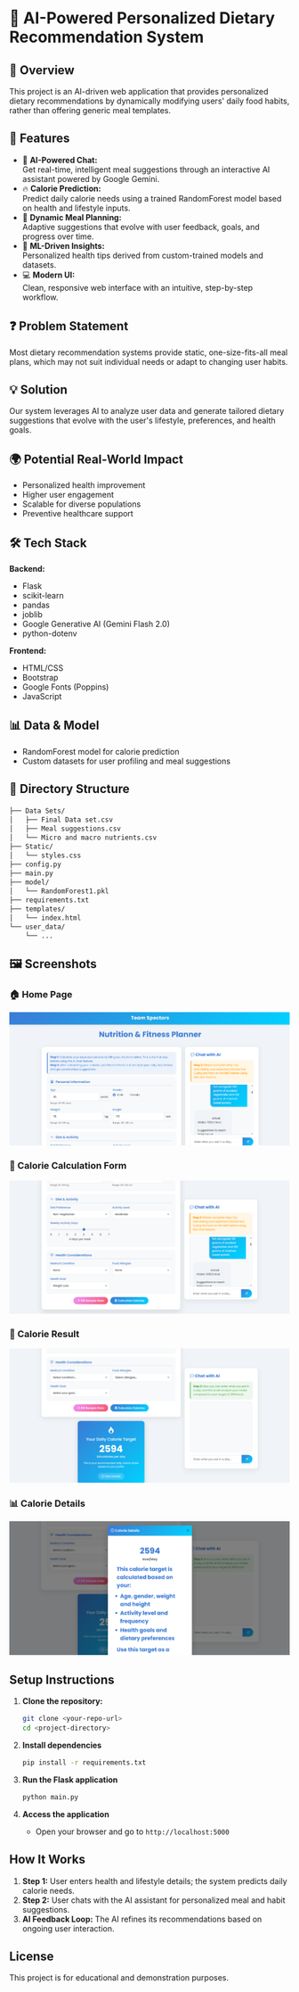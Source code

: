 


          
# 🥗 AI-Powered Personalized Dietary Recommendation System

## 🚀 Overview
This project is an AI-driven web application that provides personalized dietary recommendations by dynamically modifying users' daily food habits, rather than offering generic meal templates.

## 🎯 Features
- 🤖 **AI-Powered Chat:**     
  Get real-time, intelligent meal suggestions through an interactive AI assistant powered by Google Gemini.
- 🔥 **Calorie Prediction:**     
  Predict daily calorie needs using a trained RandomForest model based on health and lifestyle inputs.
- 📅 **Dynamic Meal Planning:**     
  Adaptive suggestions that evolve with user feedback, goals, and progress over time.
- 🧠 **ML-Driven Insights:**     
  Personalized health tips derived from custom-trained models and datasets.
- 💻 **Modern UI:**     
  Clean, responsive web interface with an intuitive, step-by-step workflow.

## ❓ Problem Statement
Most dietary recommendation systems provide static, one-size-fits-all meal plans, which may not suit individual needs or adapt to changing user habits.

## 💡 Solution
Our system leverages AI to analyze user data and generate tailored dietary suggestions that evolve with the user's lifestyle, preferences, and health goals.

## 🌍 Potential Real-World Impact
- Personalized health improvement
- Higher user engagement
- Scalable for diverse populations
- Preventive healthcare support

## 🛠️ Tech Stack
**Backend:**
- Flask
- scikit-learn
- pandas
- joblib
- Google Generative AI (Gemini Flash 2.0)
- python-dotenv

**Frontend:**
- HTML/CSS
- Bootstrap
- Google Fonts (Poppins)
- JavaScript

## 📊 Data & Model
- RandomForest model for calorie prediction
- Custom datasets for user profiling and meal suggestions

## 📁 Directory Structure
```
├── Data Sets/
│   ├── Final Data set.csv
│   ├── Meal suggestions.csv
│   └── Micro and macro nutrients.csv
├── Static/
│   └── styles.css
├── config.py
├── main.py
├── model/
│   └── RandomForest1.pkl
├── requirements.txt
├── templates/
│   └── index.html
└── user_data/
    └── ...
```

## 🖼️ Screenshots

### 🏠 Home Page
![Home Page](screenshots/homepage.png)

### 📝 Calorie Calculation Form
![Calorie Calculation](screenshots/caloriecalculation.png)

### 🔢 Calorie Result
![Calorie Result](screenshots/calories.png)

### 📊 Calorie Details
![Calorie Details](screenshots/caloriesdeatils.png)


## Setup Instructions

1. **Clone the repository:**
   ```bash
   git clone <your-repo-url>
   cd <project-directory>

2. **Install dependencies**
   ```bash
   pip install -r requirements.txt
   ```

3. **Run the Flask application**
   ```bash
   python main.py
   ```
4. **Access the application**
   - Open your browser and go to `http://localhost:5000`

## How It Works
1. **Step 1:** User enters health and lifestyle details; the system predicts daily calorie needs.
2. **Step 2:** User chats with the AI assistant for personalized meal and habit suggestions.
3. **AI Feedback Loop:** The AI refines its recommendations based on ongoing user interaction.

## License
This project is for educational and demonstration purposes.

        
